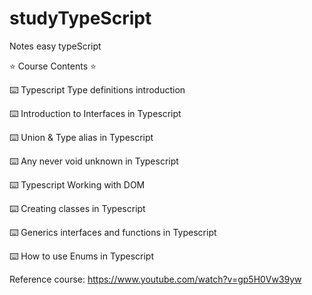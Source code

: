 # studyTypeScript
Notes easy typeScript

⭐️ Course Contents ⭐️

⌨️ Typescript Type definitions introduction

⌨️ Introduction to Interfaces in Typescript

⌨️ Union & Type alias in Typescript

⌨️ Any never void unknown in Typescript

⌨️ Typescript Working with DOM

⌨️ Creating classes in Typescript

⌨️ Generics interfaces and functions in Typescript

⌨️ How to use Enums in Typescript


Reference course: https://www.youtube.com/watch?v=gp5H0Vw39yw
